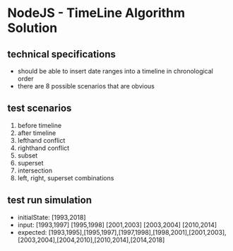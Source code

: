 # NodeJS - TimeLine Algorithm Solution

## technical specifications

- should be able to insert date ranges into a timeline in chronological order
- there are 8 possible scenarios that are obvious

## test scenarios

1. before timeline
2. after timeline
3. lefthand conflict
4. righthand conflict
5. subset
6. superset
7. intersection
8. left, right, superset combinations

## test run simulation

- initialState: [1993,2018]
- input: [1993,1997] [1995,1998] [2001,2003] [2003,2004] [2010,2014]
- expected: [1993,1995],[1995,1997],[1997,1998],[1998,2001],[2001,2003],[2003,2004],[2004,2010],[2010,2014],[2014,2018]

